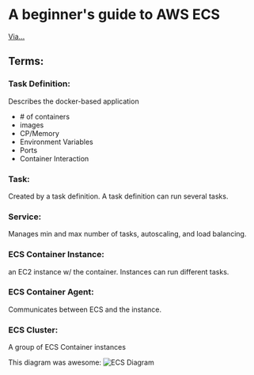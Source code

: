 # A beginner's guide to AWS ECS

[Via...](https://www.freecodecamp.org/news/amazon-ecs-terms-and-architecture-807d8c4960fd/)

## Terms:

### Task Definition:
Describes the docker-based application
 - \# of containers
 - images
 - CP/Memory
 - Environment Variables
 - Ports
 - Container Interaction

### Task:
Created by a task definition. A task definition can run several tasks.

### Service:
Manages min and max number of tasks, autoscaling, and load balancing.

### ECS Container Instance:
an EC2 instance w/ the container. Instances can run different tasks.

### ECS Container Agent:
Communicates between ECS and the instance.

### ECS Cluster:
A group of ECS Container instances

This diagram was awesome:
![ECS Diagram](https://cdn-media-1.freecodecamp.org/images/wRtGhAtM8NLLnpTkp4PAUc80YHObxKVnFFhM)